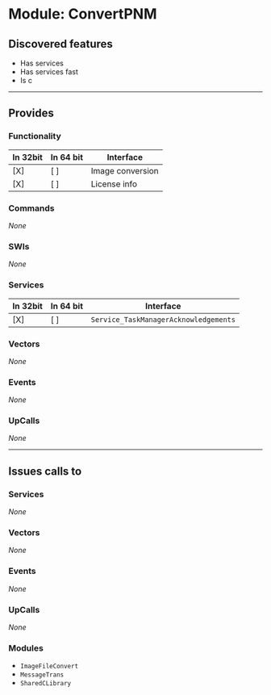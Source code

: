 # Module: ConvertPNM

## Discovered features


* Has services
* Has services fast
* Is c

---

## Provides

### Functionality

| In 32bit | In 64 bit | Interface |
|----------|-----------|-----------|
| [X]      | [ ]       | Image conversion |
| [X]      | [ ]       | License info |

### Commands


*None*


### SWIs


*None*


### Services


| In 32bit | In 64 bit | Interface |
|----------|-----------|-----------|
| [X]      | [ ]       | `Service_TaskManagerAcknowledgements` |


### Vectors


*None*


### Events


*None*


### UpCalls


*None*


---

## Issues calls to

### Services


*None*


### Vectors


*None*


### Events


*None*


### UpCalls


*None*


### Modules


* `ImageFileConvert`
* `MessageTrans`
* `SharedCLibrary`


